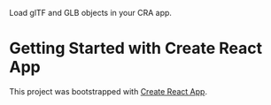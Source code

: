 Load glTF and GLB objects in your CRA app.

# Getting Started with Create React App

This project was bootstrapped with [Create React App](https://github.com/facebook/create-react-app).